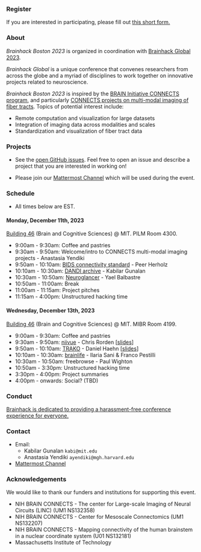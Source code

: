 ### Register

If you are interested in participating, please fill out [this short form.](https://forms.gle/Qurc8KkAsRMJbmCi9)

### About

*Brainhack Boston 2023* is organized in coordination with [Brainhack Global 2023](https://brainhack.org/global2023/).

*Brainhack Global* is a unique conference that convenes researchers from across the globe and a myriad of disciplines to work together on innovative projects related to neuroscience.

*Brainhack Boston 2023* is inspired by the [BRAIN Initiative CONNECTS program](https://www.ninds.nih.gov/news-events/highlights-announcements/nih-brain-initiative-launches-projects-develop-innovative-technologies-map-brain-incredible-detail), and particularly [CONNECTS projects on multi-modal imaging of fiber tracts](https://reporter.nih.gov/search/3TvO-D_5_0-AyCKL3EMDUg/projects). Topics of potential interest include:
- Remote computation and visualization for large datasets
- Integration of imaging data across modalities and scales
- Standardization and visualization of fiber tract data

### Projects

- See the [open GitHub issues](https://github.com/brainhack-boston/brainhack-boston.github.io/issues).  Feel free to open an issue and describe a project that you are interested in working on!

- Please join our [Mattermost Channel](https://mattermost.brainhack.org/brainhack/channels/bhg23-boston) which will be used during the event.

### Schedule
- All times below are EST.

#### Monday, December 11th, 2023

[Building 46](https://whereis.mit.edu/?zoom=16&lat=42.363516886938655&lng=-71.09164294&maptype=mit&q=building%2046&open=object-46) (Brain and Cognitive Sciences) @ MIT. PILM Room 4300.

- 9:00am - 9:30am: Coffee and pastries
- 9:30am - 9:50am: Welcome/intro to CONNECTS multi-modal imaging projects - Anastasia Yendiki
- 9:50am - 10:10am: [BIDS connectivity standard](https://osf.io/u4g5p/) - Peer Herholz
- 10:10am - 10:30am: [DANDI archive](https://dandiarchive.org/) - Kabilar Gunalan
- 10:30am - 10:50am: [Neuroglancer](https://github.com/google/neuroglancer/#readme) - Yael Balbastre
- 10:50am - 11:00am: Break
- 11:00am - 11:15am: Project pitches
- 11:15am - 4:00pm: Unstructured hacking time

#### Wednesday, December 13th, 2023

[Building 46](https://whereis.mit.edu/?zoom=16&lat=42.363516886938655&lng=-71.09164294&maptype=mit&q=building%2046&open=object-46) (Brain and Cognitive Sciences) @ MIT. MIBR Room 4199.

- 9:00am - 9:30am: Coffee and pastries
- 9:30am - 9:50am: [niivue](https://github.com/niivue/niivue#readme) - Chris Rorden [[slides](https://docs.google.com/presentation/d/1s8fWo5gkbJEo7Fl7CF1Nb6JWJZqFJ_BgHDsla_WjTx4/)]
- 9:50am - 10:10am: [TRAKO](https://pypi.org/project/trako/) - Daniel Haehn [[slides](https://slides.com/haehn/brainhack2023)]
- 10:10am - 10:30am: [brainlife](https://brainlife.io/about/) - Ilaria Sani & Franco Pestilli 
- 10:30am - 10:50am: freebrowse - Paul Wighton
- 10:50am - 3:30pm: Unstructured hacking time
- 3:30pm - 4:00pm: Project summaries
- 4:00pm - onwards: Social? (TBD)

###  Conduct

[Brainhack is dedicated to providing a harassment-free conference experience for everyone.](https://brainhack.org/code-of-conduct.html)

### Contact

- Email: 
  - Kabilar Gunalan `kabi@mit.edu`
  - Anastasia Yendiki `ayendiki@mgh.harvard.edu`
- [Mattermost Channel](https://mattermost.brainhack.org/brainhack/channels/bhg23-boston)

### Acknowledgements

We would like to thank our funders and institutions for supporting this event.

- NIH BRAIN CONNECTS - The center for Large-scale Imaging of Neural Circuits (LINC) (UM1 NS132358)
- NIH BRAIN CONNECTS - Center for Mesoscale Connectomics (UM1 NS132207)
- NIH BRAIN CONNECTS - Mapping connectivity of the human brainstem in a nuclear coordinate system (U01 NS132181)
- Massachusetts Institute of Technology
